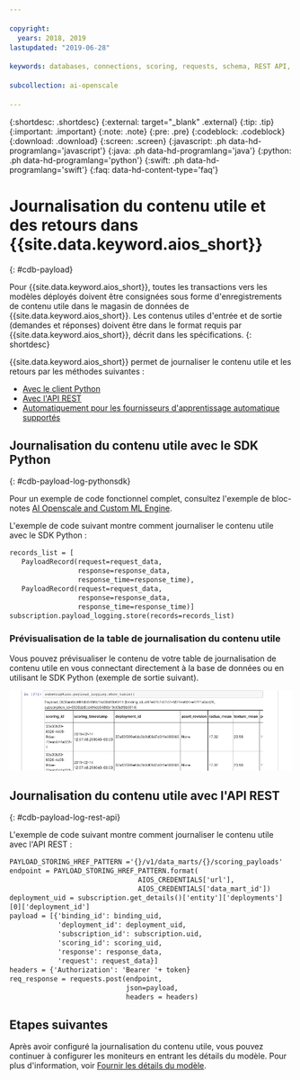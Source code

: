 ```yaml
---

copyright:
  years: 2018, 2019
lastupdated: "2019-06-28"

keywords: databases, connections, scoring, requests, schema, REST API, API

subcollection: ai-openscale

---
```


{:shortdesc: .shortdesc}
{:external: target="_blank" .external}
{:tip: .tip}
{:important: .important}
{:note: .note}
{:pre: .pre}
{:codeblock: .codeblock}
{:download: .download}
{:screen: .screen}
{:javascript: .ph data-hd-programlang='javascript'}
{:java: .ph data-hd-programlang='java'}
{:python: .ph data-hd-programlang='python'}
{:swift: .ph data-hd-programlang='swift'}
{:faq: data-hd-content-type='faq'}

# Journalisation du contenu utile et des retours dans {{site.data.keyword.aios_short}}
{: #cdb-payload}

Pour {{site.data.keyword.aios_short}}, toutes les transactions
vers les modèles déployés doivent être consignées sous forme d'enregistrements de contenu utile dans le magasin de données de {{site.data.keyword.aios_short}}. Les contenus utiles d'entrée et de sortie (demandes et réponses) doivent être dans le format requis
par {{site.data.keyword.aios_short}}, décrit dans les spécifications. 
{: shortdesc}

{{site.data.keyword.aios_short}} permet de journaliser le contenu utile et les retours par les méthodes suivantes :

- [Avec le client Python](/docs/services/ai-openscale?topic=ai-openscale-cdb-payload#cdb-payload-log-pythonsdk)
- [Avec l'API REST](/docs/services/ai-openscale?topic=ai-openscale-cdb-payload#cdb-payload-log-rest-api)
- [Automatiquement pour les fournisseurs d'apprentissage automatique supportés](/docs/services/ai-openscale?topic=ai-openscale-fmrk-workaround-pyld-lg)

## Journalisation du contenu utile avec le SDK Python
{: #cdb-payload-log-pythonsdk}

Pour un exemple de code fonctionnel complet, consultez l'exemple de bloc-notes
[AI Openscale and Custom ML Engine](https://github.com/pmservice/ai-openscale-tutorials/blob/master/notebooks/AI%20OpenScale%20and%20Custom%20ML%20Engine.ipynb).

L'exemple de code suivant montre comment journaliser le contenu utile avec le SDK Python :

```
records_list = [
   PayloadRecord(request=request_data,
                 response=response_data,
                 response_time=response_time),
   PayloadRecord(request=request_data,
                 response=response_data,
                 response_time=response_time)]
subscription.payload_logging.store(records=records_list)
```

### Prévisualisation de la table de journalisation du contenu utile

Vous pouvez prévisualiser le contenu de votre table de journalisation de contenu utile
en vous connectant directement à la base de données ou en utilisant le SDK Python
(exemple de sortie suivant). 

![Exemple de sortie du SDK Python d'une table de journalisation de contenu utile](images/wosntbok.png)


## Journalisation du contenu utile avec l'API REST
{: #cdb-payload-log-rest-api}

L'exemple de code suivant montre comment journaliser le contenu utile avec l'API REST :

```
PAYLOAD_STORING_HREF_PATTERN ='{}/v1/data_marts/{}/scoring_payloads'
endpoint = PAYLOAD_STORING_HREF_PATTERN.format(
                                AIOS_CREDENTIALS['url'],
                                AIOS_CREDENTIALS['data_mart_id'])
deployment_uid = subscription.get_details()['entity']['deployments'][0]['deployment_id']
payload = [{'binding_id': binding_uid,
            'deployment_id': deployment_uid,
            'subscription_id': subscription.uid,
            'scoring_id': scoring_uid,
            'response': response_data,
            'request': request_data}]
headers = {'Authorization': 'Bearer '+ token}
req_response = requests.post(endpoint,
                             json=payload,
                             headers = headers)
```

## Etapes suivantes

Après avoir configuré la journalisation du contenu utile, vous pouvez continuer à configurer les moniteurs en entrant les détails du modèle.
Pour plus d'information, voir [Fournir les détails du modèle](/docs/services/ai-openscale?topic=ai-openscale-mo-config#mo-work-model-dets).

